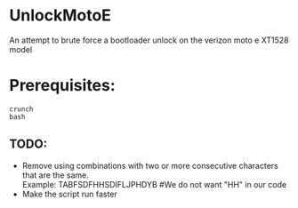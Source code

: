 # UnlockMotoE
An attempt to brute force a bootloader unlock on the verizon moto e XT1528 model

# Prerequisites:
`crunch`<br>
`bash`

## TODO:
- Remove using combinations with two or more consecutive characters that are the same.<br>
Example: TABFSDFHHSDIFLJPHDYB #We do not want "HH" in our code
- Make the script run faster
